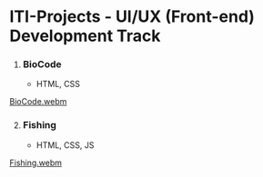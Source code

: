 # ITI-Projects - UI/UX (Front-end) Development Track

1. ### **BioCode**
   - HTML, CSS

[BioCode.webm](https://user-images.githubusercontent.com/69214737/192892291-84e6e973-24e8-4ab4-8c57-be3a704ec5a5.webm)

2. ### **Fishing**
   - HTML, CSS, JS

[Fishing.webm](https://user-images.githubusercontent.com/69214737/191789882-9e8c8140-6a1b-4c63-b53e-954da5492ea4.webm)
